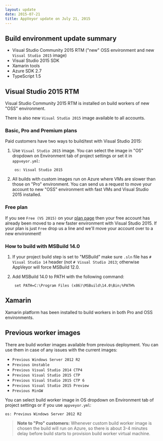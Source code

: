 ```yaml
---
layout: update
date: 2015-07-21
title: AppVeyor update on July 21, 2015
---
```


## Build environment update summary

* Visual Studio Community 2015 RTM ("new" OSS environment and new `Visual Studio 2015` image)
* Visual Studio 2015 SDK
* Xamarin tools
* Azure SDK 2.7
* TypeScript 1.5

## Visual Studio 2015 RTM

Visual Studio Community 2015 RTM is installed on build workers of new "OSS" environment.

There is also new `Visual Studio 2015` image available to all accounts.


### Basic, Pro and Premium plans

Paid customers have two ways to build/test with Visual Studio 2015:

1. Use `Visual Studio 2015` image. You can select the image in "OS" dropdown on Environment tab of project settings or set it in `appveyor.yml`:

        os: Visual Studio 2015

2. All builds with custom images run on Azure where VMs are slower than those on "Pro" environment. You can send us a request to move your account to new "OSS" environment with fast VMs and Visual Studio 2015 installed.

### Free plan

If you see `Free (VS 2015)` on your [plan page](https://ci.appveyor.com/plan) then your free account has already been moved to a new faster environment with Visual Studio 2015. If your plan is just `Free` drop us a line and we'll move your account over to a new environment! 

### How to build with MSBuild 14.0

1. If your project build step is set to "MSBuild" make sure `.sln` file has `# Visual Studio 14` header (not `# Visual Studio 2013`; otherwise AppVeyor will force MSBuild 12.0.

2. Add MSBuild 14.0 to PATH with the following command:

        set PATH=C:\Program Files (x86)\MSBuild\14.0\Bin;%PATH%

## Xamarin

Xamarin platform has been installed to build workers in both Pro and OSS environments.


## Previous worker images

There are build worker images available from previous deployment. You can use them in case of any issues with the current images:

- `Previous Windows Server 2012 R2`
- `Previous Unstable`
- `Previous Visual Studio 2014 CTP4`
- `Previous Visual Studio 2015 CTP`
- `Previous Visual Studio 2015 CTP 6`
- `Previous Visual Studio 2015 Preview`
- `Previous MinGW`

You can select build worker image in OS dropdown on Environment tab of project settings or if you use `appveyor.yml`:

    os: Previous Windows Server 2012 R2

> **Note to "Pro" customers:** Whenever custom build worker image is chosen the build will run on Azure, so there is about 3-4 minutes delay before build starts to provision build worker virtual machine.